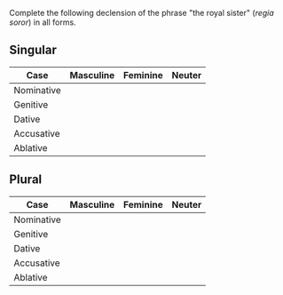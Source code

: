 

Complete the following declension of the phrase "the royal sister" (*regia soror*) in all forms.

## Singular 

| Case |	Masculine |	Feminine |	Neuter |
| --- | --- | --- | --- |
| Nominative |	 |	|	 |
| Genitive |	 |	|	 |
| Dative 	|	 |	|	 |
| Accusative |	 |	|	 |
| Ablative |	 |	|	 |



## Plural 

| Case |	Masculine |	Feminine |	Neuter |
| --- | --- | --- | --- |
| Nominative |	 |	|	 |
| Genitive |	 |	|	 |
| Dative 	|	 |	|	 |
| Accusative |	 |	|	 |
| Ablative |	 |	|	 |


